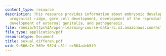 ```yaml
---
content_type: resource
description: This resource provides information about embryonic development of the
  urogenital ridge, germ cell development, development of the reproductive tracks,
  development of external genitalia, and pathogenesis.
file: /media/https%3A/open-learning-course-data-rc.s3.amazonaws.com/hst-071-human-reproductive-biology-fall-2005/9e566a7e569e932dc81fec564adeb5f9_sexual_differen.pdf
file_type: application/pdf
resourcetype: Document
title: sexual_differen.pdf
uid: 9e566a7e-569e-932d-c81f-ec564adeb5f9
---
```

